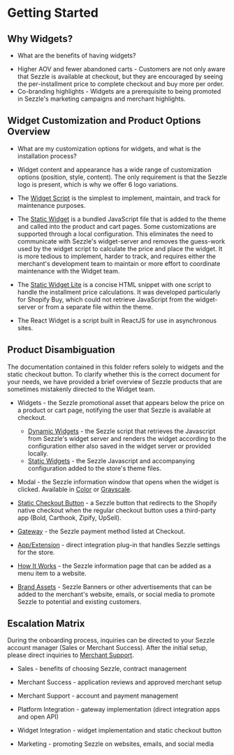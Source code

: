 # Getting Started


## Why Widgets?

 * What are the benefits of having widgets?

 - Higher AOV and fewer abandoned carts - Customers are not only aware that Sezzle is available at checkout, but they are encouraged by seeing the per-installment price to complete checkout and buy more per order.
 - Co-branding highlights - Widgets are a prerequisite to being promoted in Sezzle's marketing campaigns and merchant highlights.

## Widget Customization and Product Options Overview

* What are my customization options for widgets, and what is the installation process?

 - Widget content and appearance has a wide range of customization options (position, style, content). The only requirement is that the Sezzle logo is present, which is why we offer 6 logo variations.

 - The <a href="https://github.com/sezzle/sezzle-js" target="_blank">Widget Script</a> is the simplest to implement, maintain, and track for maintenance purposes.
 - The <a href="https://github.com/sezzle/static-widgets" target="_blank">Static Widget</a> is a bundled JavaScript file that is added to the theme and called into the product and cart pages. Some customizations are supported through a local configuration. This eliminates the need to communicate with Sezzle's widget-server and removes the guess-work used by the widget script to calculate the price and place the widget. It is more tedious to implement, harder to track, and requires either the merchant's development team to maintain or more effort to coordinate maintenance with the Widget team.
 - The <a href="https://github.com/sezzle/static-widgets/blob/production/src/sezzle-shopify-buy-static-widget/sezzle-shopify-buy-static-widget.html" target="_blank">Static Widget Lite</a> is a concise HTML snippet with one script to handle the installment price calculations. It was developed particularly for Shopify Buy, which could not retrieve JavaScript from the widget-server or from a separate file within the theme.
 - The React Widget is a script built in ReactJS for use in asynchronous sites.

## Product Disambiguation

The documentation contained in this folder refers solely to widgets and the static checkout button. To clarify whether this is the correct document for your needs, we have provided a brief overview of Sezzle products that are sometimes mistakenly directed to the Widget team.

 * Widgets - the Sezzle promotional asset that appears below the price on a product or cart page, notifying the user that Sezzle is available at checkout.
     * <a href="https://github.com/sezzle/sezzle-js" target="_blank">Dynamic Widgets</a> - the Sezzle script that retrieves the Javascript from Sezzle's widget server and renders the widget according to the configuration either also saved in the widget server or provided locally.
     * <a href="https://github.com/sezzle/static-widgets" target="_blank">Static Widgets</a> - the Sezzle Javascript and accompanying configuration added to the store's theme files.

 * Modal - the Sezzle information window that opens when the widget is clicked. Available in <a href="https://github.com/sezzle/sezzle-js/tree/master/modals/modals-2.0.0" target="_blank">Color</a> or <a href="https://github.com/sezzle/sezzle-js/tree/master/modals/modals-2.0.1" target="_blank">Grayscale</a>.

 * <a href="https://github.com/sezzle/static-widgets/tree/production/src/sezzle-checkout-button-html" target="_blank">Static Checkout Button</a> - a Sezzle button that redirects to the Shopify native checkout when the regular checkout button uses a third-party app (Bold, Carthook, Zipify, UpSell).

 * <a href="https://docs.sezzle.com/" target="_blank">Gateway</a> - the Sezzle payment method listed at Checkout.

 * <a href="https://docs.sezzle.com/" target="_blank">App/Extension</a> - direct integration plug-in that handles Sezzle settings for the store.

 * <a href="https://help.sezzle.com/merchant-shopify-settings/creating-an-about-sezzle-page" target="_blank">How It Works</a> - the Sezzle information page that can be added as a menu item to a website.

 * <a href="https://sezzle.com/brand-assets" target="_blank">Brand Assets</a> - Sezzle Banners or other advertisements that can be added to the merchant's website, emails, or social media to promote Sezzle to potential and existing customers.

## Escalation Matrix

During the onboarding process, inquiries can be directed to your Sezzle account manager (Sales or Merchant Success). After the initial setup, please direct inquiries to <a href="https://sezzle.com/contact-us/merchant-support" target="_blank">Merchant Support</a>.

 * Sales - benefits of choosing Sezzle, contract management

 * Merchant Success - application reviews and approved merchant setup

 * Merchant Support - account and payment management

 * Platform Integration - gateway implementation (direct integration apps and open API)

 * Widget Integration - widget implementation and static checkout button

 * Marketing - promoting Sezzle on websites, emails, and social media